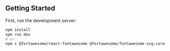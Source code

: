 ## Getting Started

First, run the development server:

```bash
npm install
npm run dev
# or
npm i @fortawesome/react-fontawesome @fortawesome/fontawesome-svg-core @fortawesome/free-solid-svg-icons @fortawesome/free-regular-svg-icons @fortawesome/free-brands-svg-icons
```
